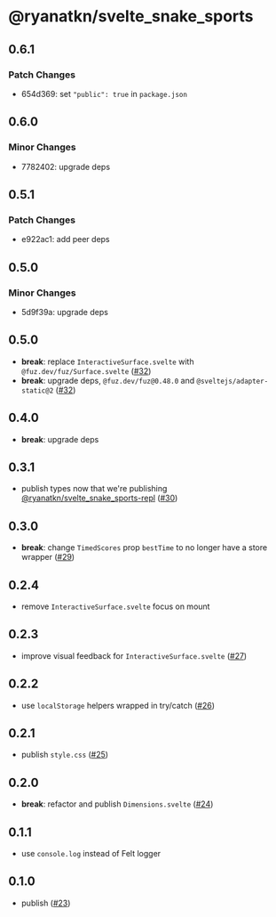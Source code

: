 # @ryanatkn/svelte_snake_sports

## 0.6.1

### Patch Changes

- 654d369: set `"public": true` in `package.json`

## 0.6.0

### Minor Changes

- 7782402: upgrade deps

## 0.5.1

### Patch Changes

- e922ac1: add peer deps

## 0.5.0

### Minor Changes

- 5d9f39a: upgrade deps

## 0.5.0

- **break**: replace `InteractiveSurface.svelte` with `@fuz.dev/fuz/Surface.svelte`
  ([#32](https://github.com/ryanatkn/svelte_snake_sports/pull/32))
- **break**: upgrade deps, `@fuz.dev/fuz@0.48.0` and `@sveltejs/adapter-static@2`
  ([#32](https://github.com/ryanatkn/svelte_snake_sports/pull/32))

## 0.4.0

- **break**: upgrade deps

## 0.3.1

- publish types now that we're publishing
  [@ryanatkn/svelte_snake_sports-repl](https://github.com/ryanatkn/svelte_snake_sports-repl)
  ([#30](https://github.com/ryanatkn/svelte_snake_sports/pull/30))

## 0.3.0

- **break**: change `TimedScores` prop `bestTime` to no longer have a store wrapper
  ([#29](https://github.com/ryanatkn/svelte_snake_sports/pull/29))

## 0.2.4

- remove `InteractiveSurface.svelte` focus on mount

## 0.2.3

- improve visual feedback for `InteractiveSurface.svelte`
  ([#27](https://github.com/ryanatkn/svelte_snake_sports/pull/27))

## 0.2.2

- use `localStorage` helpers wrapped in try/catch
  ([#26](https://github.com/ryanatkn/svelte_snake_sports/pull/26))

## 0.2.1

- publish `style.css`
  ([#25](https://github.com/ryanatkn/svelte_snake_sports/pull/25))

## 0.2.0

- **break**: refactor and publish `Dimensions.svelte`
  ([#24](https://github.com/ryanatkn/svelte_snake_sports/pull/24))

## 0.1.1

- use `console.log` instead of Felt logger

## 0.1.0

- publish
  ([#23](https://github.com/ryanatkn/svelte_snake_sports/pull/23))
